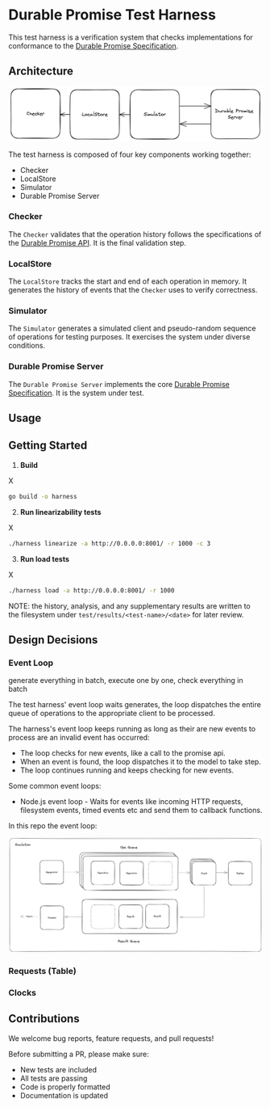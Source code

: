 # Durable Promise Test Harness 

This test harness is a verification system that checks implementations for conformance to the [Durable Promise Specification](https://github.com/resonatehq/durable-promise). 

## Architecture

<p align="center">
    <img src="./assets/architecture.png">
</p>

The test harness is composed of four key components working together: 

- Checker 
- LocalStore 
- Simulator 
- Durable Promise Server 

### Checker 

The `Checker` validates that the operation history follows the specifications of the [Durable Promise API](https://github.com/resonatehq/durable-promise). It is the final validation step.

### LocalStore 

The `LocalStore` tracks the start and end of each operation in memory. It generates the history of events that the `Checker` uses to verify correctness.

### Simulator 

The `Simulator` generates a simulated client and pseudo-random sequence of operations for testing purposes. It exercises the system under diverse conditions.

### Durable Promise Server

The `Durable Promise Server` implements the core [Durable Promise Specification](https://github.com/resonatehq/durable-promise). It is the system under test. 

## Usage 

## Getting Started

1. **Build**

  X

  ```bash
  go build -o harness
  ```

2. **Run linearizability tests**

  X 

  ```bash
  ./harness linearize -a http://0.0.0.0:8001/ -r 1000 -c 3
  ```

3. **Run load tests**

  X 
  
  ```bash
  ./harness load -a http://0.0.0.0:8001/ -r 1000
  ```

NOTE: the history, analysis, and any supplementary results are written to the filesystem under `test/results/<test-name>/<date>` for later review.

## Design Decisions 

### Event Loop 

generate everything in batch, execute one by one, check everything in batch

The test harness' event loop waits generates, the loop dispatches the entire queue of operations 
to the appropriate client to be processed. 


The harness's event loop keeps running as long as their are new events to process are an invalid 
event has occurred: 
- The loop checks for new events, like a call to the promise api. 
- When an event is found, the loop dispatches it to the model to take step. 
- The loop continues running and keeps checking for new events. 


Some common event loops: 
- Node.js event loop - Waits for events like incoming HTTP requests, filesystem events, timed events etc and send them to callback functions. 

In this repo the event loop: 

<p align="center">
    <img src="./assets/event_loop.png">
</p>

### Requests (Table) 

### Clocks 

## Contributions

We welcome bug reports, feature requests, and pull requests!

Before submitting a PR, please make sure:

- New tests are included
- All tests are passing
- Code is properly formatted
- Documentation is updated

